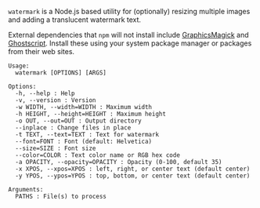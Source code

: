 `watermark` is a Node.js based utility for (optionally) resizing multiple images and adding a translucent watermark text.

External dependencies that `npm` will not install include [GraphicsMagick](http://www.graphicsmagick.org/) and [Ghostscript](http://www.ghostscript.com/). Install these using your system package manager or packages from their web sites.

    Usage:
      watermark [OPTIONS] [ARGS]

    Options:
      -h, --help : Help
      -v, --version : Version
      -w WIDTH, --width=WIDTH : Maximum width
      -h HEIGHT, --height=HEIGHT : Maximum height
      -o OUT, --out=OUT : Output directory
      --inplace : Change files in place
      -t TEXT, --text=TEXT : Text for watermark
      --font=FONT : Font (default: Helvetica)
      --size=SIZE : Font size
      --color=COLOR : Text color name or RGB hex code
      -a OPACITY, --opacity=OPACITY : Opacity (0-100, default 35)
      -x XPOS, --xpos=XPOS : left, right, or center text (default center)
      -y YPOS, --ypos=YPOS : top, bottom, or center text (default center)

    Arguments:
      PATHS : File(s) to process
